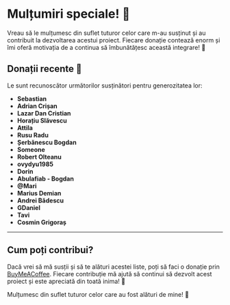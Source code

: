 # Mulțumiri speciale! 🙏

Vreau să le mulțumesc din suflet tuturor celor care m-au susținut și au contribuit la dezvoltarea acestui proiect. Fiecare donație contează enorm și îmi oferă motivația de a continua să îmbunătățesc această integrare! 💛

## Donații recente 💛

Le sunt recunoscător următorilor susținători pentru generozitatea lor:

- **Sebastian**
- **Adrian Crișan**
- **Lazar Dan Cristian**
- **Horațiu Slăvescu**
- **Attila**
- **Rusu Radu**
- **Șerbănescu Bogdan**
- **Someone**
- **Robert Olteanu** 
- **ovydyu1985** 
- **Dorin** 
- **Abulafiab - Bogdan**
- **@Mari**
- **Marius Demian**
- **Andrei Bădescu**
- **GDaniel**
- **Tavi** 
- **Cosmin Grigoraș**

---

## Cum poți contribui?
Dacă vrei să mă susții și să te alături acestei liste, poți să faci o donație prin [BuyMeACoffee](https://www.buymeacoffee.com/cnecrea). Fiecare contribuție mă ajută să continui să dezvolt acest proiect și este apreciată din toată inima! 🙏

Mulțumesc din suflet tuturor celor care au fost alături de mine! 💛
